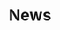---
title: News
description: |
    Latest cloud news around the web for product releases, new features, and more
---